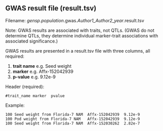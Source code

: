 ## GWAS result file (result.tsv)
Filename: *gensp.population*.gwas.*Author1_Author2_year*.result.tsv

Note: GWAS results are associated with traits, not QTLs. (GWAS do not determine QTLs, they determine individual marker-trait associations with associated significance.)

GWAS results are presented in a result.tsv file with three columns, all required:
1. **trait name** e.g. Seed weight
2. **marker** e.g. Affx-152042939
3. **p-value** e.g. 9.12e-9

Header (required):
```
#trait_name marker  pvalue
```

Example:
```
100 Seed weight from Florida-7 NAM  Affx-152042939  9.12e-9
100 Pod weight from Florida-7 NAM   Affx-152042939  9.12e-9
100 Seed weight from Florida-7 NAM  Affx-152030262  2.82e-7
```
